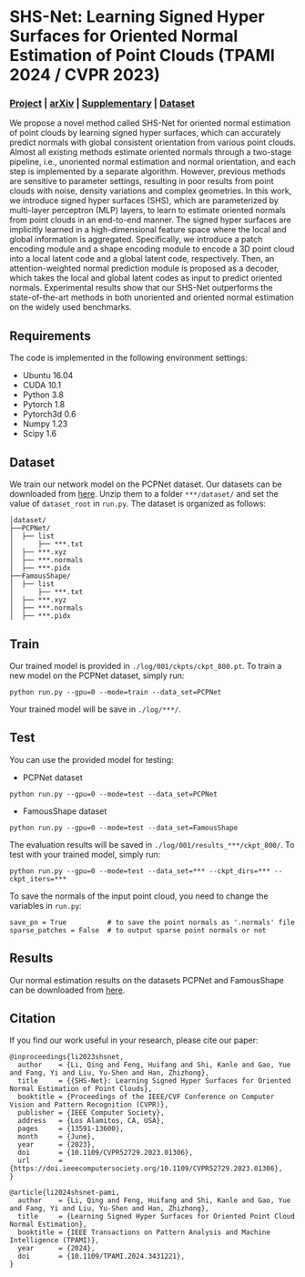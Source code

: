 # SHS-Net: Learning Signed Hyper Surfaces for Oriented Normal Estimation of Point Clouds (TPAMI 2024 / CVPR 2023)

### **[Project](https://leoqli.github.io/SHS-Net/) | [arXiv](https://arxiv.org/abs/2305.05873) | [Supplementary](https://drive.google.com/file/d/14JMlS62uogc5yooYBzo81zO2eu6ohfd2/view?usp=sharing) | [Dataset](https://drive.google.com/drive/folders/1eNpDh5ivE7Ap1HkqCMbRZpVKMQB1TQ6H?usp=share_link)**

We propose a novel method called SHS-Net for oriented normal estimation of point clouds by learning signed hyper surfaces, which can accurately predict normals with global consistent orientation from various point clouds. Almost all existing methods estimate oriented normals through a two-stage pipeline, i.e., unoriented normal estimation and normal orientation, and each step is implemented by a separate algorithm. However, previous methods are sensitive to parameter settings, resulting in poor results from point clouds with noise, density variations and complex geometries. In this work, we introduce signed hyper surfaces (SHS), which are parameterized by multi-layer perceptron (MLP) layers, to learn to estimate oriented normals from point clouds in an end-to-end manner. The signed hyper surfaces are implicitly learned in a high-dimensional feature space where the local and global information is aggregated. Specifically, we introduce a patch encoding module and a shape encoding module to encode a 3D point cloud into a local latent code and a global latent code, respectively. Then, an attention-weighted normal prediction module is proposed as a decoder, which takes the local and global latent codes as input to predict oriented normals. Experimental results show that our SHS-Net outperforms the state-of-the-art methods in both unoriented and oriented normal estimation on the widely used benchmarks.

## Requirements

The code is implemented in the following environment settings:
- Ubuntu 16.04
- CUDA 10.1
- Python 3.8
- Pytorch 1.8
- Pytorch3d 0.6
- Numpy 1.23
- Scipy 1.6

## Dataset
We train our network model on the PCPNet dataset.
Our datasets can be downloaded from [here](https://drive.google.com/drive/folders/1eNpDh5ivE7Ap1HkqCMbRZpVKMQB1TQ6H?usp=share_link).
Unzip them to a folder `***/dataset/` and set the value of `dataset_root` in `run.py`.
The dataset is organized as follows:
```
│dataset/
├──PCPNet/
│  ├── list
│      ├── ***.txt
│  ├── ***.xyz
│  ├── ***.normals
│  ├── ***.pidx
├──FamousShape/
│  ├── list
│      ├── ***.txt
│  ├── ***.xyz
│  ├── ***.normals
│  ├── ***.pidx
```

## Train
Our trained model is provided in `./log/001/ckpts/ckpt_800.pt`.
To train a new model on the PCPNet dataset, simply run:
```
python run.py --gpu=0 --mode=train --data_set=PCPNet
```
Your trained model will be save in `./log/***/`.

## Test
You can use the provided model for testing:
- PCPNet dataset
```
python run.py --gpu=0 --mode=test --data_set=PCPNet
```
- FamousShape dataset
```
python run.py --gpu=0 --mode=test --data_set=FamousShape
```
The evaluation results will be saved in `./log/001/results_***/ckpt_800/`.
To test with your trained model, simply run:
```
python run.py --gpu=0 --mode=test --data_set=*** --ckpt_dirs=*** --ckpt_iters=***
```
To save the normals of the input point cloud, you need to change the variables in `run.py`:
```
save_pn = True          # to save the point normals as '.normals' file
sparse_patches = False  # to output sparse point normals or not
```

## Results
Our normal estimation results on the datasets PCPNet and FamousShape can be downloaded from [here](https://drive.google.com/drive/folders/1O606EGHrZaDnlOcH1iQD9GbHEINF2-ox?usp=sharing).

## Citation
If you find our work useful in your research, please cite our paper:

    @inproceedings{li2023shsnet,
      author    = {Li, Qing and Feng, Huifang and Shi, Kanle and Gao, Yue and Fang, Yi and Liu, Yu-Shen and Han, Zhizhong},
      title     = {{SHS-Net}: Learning Signed Hyper Surfaces for Oriented Normal Estimation of Point Clouds},
      booktitle = {Proceedings of the IEEE/CVF Conference on Computer Vision and Pattern Recognition (CVPR)},
      publisher = {IEEE Computer Society},
      address   = {Los Alamitos, CA, USA},
      pages     = {13591-13600},
      month     = {June},
      year      = {2023},
      doi       = {10.1109/CVPR52729.2023.01306},
      url       = {https://doi.ieeecomputersociety.org/10.1109/CVPR52729.2023.01306},
    }

    @article{li2024shsnet-pami,
      author    = {Li, Qing and Feng, Huifang and Shi, Kanle and Gao, Yue and Fang, Yi and Liu, Yu-Shen and Han, Zhizhong},
      title     = {Learning Signed Hyper Surfaces for Oriented Point Cloud Normal Estimation},
      booktitle = {IEEE Transactions on Pattern Analysis and Machine Intelligence (TPAMI)},
      year      = {2024},
      doi       = {10.1109/TPAMI.2024.3431221},
    }